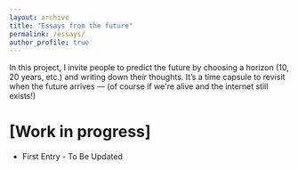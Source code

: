 ```yaml
---
layout: archive
title: "Essays from the future"
permalink: /essays/
author_profile: true
---
```


In this project, I invite people to predict the future by choosing a horizon (10, 20 years, etc.) and writing down their thoughts. It’s a time capsule to revisit when the future arrives — (of course if we're alive and the internet still exists!)


[Work in progress]
===========



* First Entry - To Be Updated







